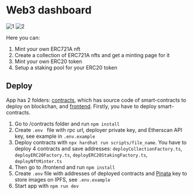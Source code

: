 # Web3 dashboard
![1](https://github.com/shrimpwhat/eth-dashboard/assets/49585211/ada586af-b6d6-4754-a6f2-181dcfd9abb5)
![2](https://github.com/shrimpwhat/eth-dashboard/assets/49585211/91acbccb-26e0-41bf-aa5b-eff7393e5884)


Here you can:

1. Mint your own ERC721A nft
2. Create a collection of ERC721A nfts and get a minting page for it
4. Mint your own ERC20 token
5. Setup a staking pool for your ERC20 token

## Deploy

App has 2 folders: [contracts](/contracts), which has source code of smart-contracts to deploy on blockchan, and [frontend](/frontend).
Firstly, you have to deploy smart-contracts.
1. Go to /contracts folder and run `npm install`
2. Create `.env ` file with rpc url, deployer private key, and Etherscan API key, see example in `.env.example`
3. Deploy contracts with `npx hardhat run scripts/file_name`. You have to deploy 4 contracts and save addresses: `deployCollectionFactory.ts`, `deployERC20Factory.ts`, `deployERC20StakingFactory.ts`, `deployNftMinter.ts`
4. Then go to /frontend and run `npm install`
5. Create `.env` file with addresses of deployed contracts and [Pinata](https://www.pinata.cloud/) key to store images on IPFS, see `.env.example`
6. Start app with `npm run dev`
